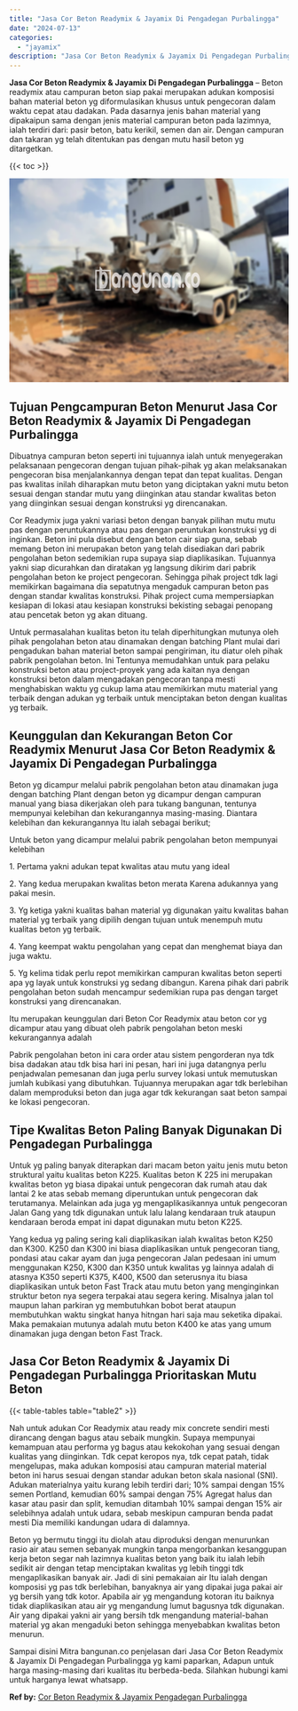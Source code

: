 ```yaml
---
title: "Jasa Cor Beton Readymix & Jayamix Di Pengadegan Purbalingga"
date: "2024-07-13"
categories: 
  - "jayamix"
description: "Jasa Cor Beton Readymix & Jayamix Di Pengadegan Purbalingga. Sampai disini Mitra bangunan.co penjelasan dari Jasa Cor Beton Readymix & Jayamix Di Pengadegan..."
---
```


**Jasa Cor Beton Readymix & Jayamix Di Pengadegan Purbalingga** – Beton readymix atau campuran beton siap pakai merupakan adukan komposisi bahan material beton yg diformulasikan khusus untuk pengecoran dalam waktu cepat atau dadakan. Pada dasarnya jenis bahan material yang dipakaipun sama dengan jenis material campuran beton pada lazimnya, ialah terdiri dari: pasir beton, batu kerikil, semen dan air. Dengan campuran dan takaran yg telah ditentukan pas dengan mutu hasil beton yg ditargetkan.

{{< toc >}}

![Jasa Cor Beton Readymix & Jayamix Di Pengadegan Purbalingga](/images/jasa-cor-readymix-20.png)

## Tujuan Pengcampuran Beton Menurut Jasa Cor Beton Readymix & Jayamix Di Pengadegan Purbalingga

Dibuatnya campuran beton seperti ini tujuannya ialah untuk menyegerakan pelaksanaan pengecoran dengan tujuan pihak-pihak yg akan melaksanakan pengecoran bisa menjalankannya dengan tepat dan tepat kualitas. Dengan pas kwalitas inilah diharapkan mutu beton yang diciptakan yakni mutu beton sesuai dengan standar mutu yang diinginkan atau standar kwalitas beton yang diinginkan sesuai dengan konstruksi yg direncanakan.

Cor Readymix juga yakni variasi beton dengan banyak pilihan mutu mutu pas dengan peruntukannya atau pas dengan peruntukan konstruksi yg di inginkan. Beton ini pula disebut dengan beton cair siap guna, sebab memang beton ini merupakan beton yang telah disediakan dari pabrik pengolahan beton sedemikian rupa supaya siap diaplikasikan. Tujuannya yakni siap dicurahkan dan diratakan yg langsung dikirim dari pabrik pengolahan beton ke project pengecoran. Sehingga pihak project tdk lagi memikirkan bagaimana dia sepatutnya mengaduk campuran beton pas dengan standar kwalitas konstruksi. Pihak project cuma mempersiapkan kesiapan di lokasi atau kesiapan konstruksi bekisting sebagai penopang atau pencetak beton yg akan dituang.

Untuk permasalahan kualitas beton itu telah diperhitungkan mutunya oleh pihak pengolahan beton atau dinamakan dengan batching Plant mulai dari pengadukan bahan material beton sampai pengiriman, itu diatur oleh pihak pabrik pengolahan beton. Ini Tentunya memudahkan untuk para pelaku konstruksi beton atau project-proyek yang ada kaitan nya dengan konstruksi beton dalam mengadakan pengecoran tanpa mesti menghabiskan waktu yg cukup lama atau memikirkan mutu material yang terbaik dengan adukan yg terbaik untuk menciptakan beton dengan kualitas yg terbaik.

## Keunggulan dan Kekurangan Beton Cor Readymix Menurut Jasa Cor Beton Readymix & Jayamix Di Pengadegan Purbalingga

Beton yg dicampur melalui pabrik pengolahan beton atau dinamakan juga dengan batching Plant dengan beton yg dicampur dengan campuran manual yang biasa dikerjakan oleh para tukang bangunan, tentunya mempunyai kelebihan dan kekurangannya masing-masing. Diantara kelebihan dan kekurangannya Itu ialah sebagai berikut;

Untuk beton yang dicampur melalui pabrik pengolahan beton mempunyai kelebihan

1\. Pertama yakni adukan tepat kwalitas atau mutu yang ideal

2\. Yang kedua merupakan kwalitas beton merata Karena adukannya yang pakai mesin.

3\. Yg ketiga yakni kualitas bahan material yg digunakan yaitu kwalitas bahan material yg terbaik yang dipilih dengan tujuan untuk menempuh mutu kualitas beton yg terbaik.

4\. Yang keempat waktu pengolahan yang cepat dan menghemat biaya dan juga waktu.

5\. Yg kelima tidak perlu repot memikirkan campuran kwalitas beton seperti apa yg layak untuk konstruksi yg sedang dibangun. Karena pihak dari pabrik pengolahan beton sudah mencampur sedemikian rupa pas dengan target konstruksi yang direncanakan.

Itu merupakan keunggulan dari Beton Cor Readymix atau beton cor yg dicampur atau yang dibuat oleh pabrik pengolahan beton meski kekurangannya adalah

Pabrik pengolahan beton ini cara order atau sistem pengorderan nya tdk bisa dadakan atau tdk bisa hari ini pesan, hari ini juga datangnya perlu penjadwalan pemesanan dan juga perlu survey lokasi untuk memutuskan jumlah kubikasi yang dibutuhkan. Tujuannya merupakan agar tdk berlebihan dalam memproduksi beton dan juga agar tdk kekurangan saat beton sampai ke lokasi pengecoran.

## Tipe Kwalitas Beton Paling Banyak Digunakan Di Pengadegan Purbalingga

Untuk yg paling banyak diterapkan dari macam beton yaitu jenis mutu beton struktural yaitu kualitas beton K225. Kualitas beton K 225 ini merupakan kwalitas beton yg biasa dipakai untuk pengecoran dak rumah atau dak lantai 2 ke atas sebab memang diperuntukan untuk pengecoran dak terutamanya. Melainkan ada juga yg mengaplikasikannya untuk pengecoran Jalan Gang yang tdk digunakan untuk lalu lalang kendaraan truk ataupun kendaraan beroda empat ini dapat digunakan mutu beton K225.

Yang kedua yg paling sering kali diaplikasikan ialah kwalitas beton K250 dan K300. K250 dan K300 ini biasa diaplikasikan untuk pengecoran tiang, pondasi atau cakar ayam dan juga pengecoran Jalan pedesaan ini umum menggunakan K250, K300 dan K350 untuk kwalitas yg lainnya adalah di atasnya K350 seperti K375, K400, K500 dan seterusnya itu biasa diaplikasikan untuk beton Fast Track atau mutu beton yang menginginkan struktur beton nya segera terpakai atau segera kering. Misalnya jalan tol maupun lahan parkiran yg membutuhkan bobot berat ataupun membutuhkan waktu singkat hanya hitngan hari saja mau seketika dipakai. Maka pemakaian mutunya adalah mutu beton K400 ke atas yang umum dinamakan juga dengan beton Fast Track.

## Jasa Cor Beton Readymix & Jayamix Di Pengadegan Purbalingga Prioritaskan Mutu Beton

{{< table-tables table="table2" >}}

Nah untuk adukan Cor Readymix atau ready mix concrete sendiri mesti dirancang dengan bagus atau sebaik mungkin. Supaya mempunyai kemampuan atau performa yg bagus atau kekokohan yang sesuai dengan kualitas yang diinginkan. Tdk cepat keropos nya, tdk cepat patah, tidak mengelupas, maka adukan komposisi atau campuran material material beton ini harus sesuai dengan standar adukan beton skala nasional (SNI). Adukan materialnya yaitu kurang lebih terdiri dari; 10% sampai dengan 15% semen Portland, kemudian 60% sampai dengan 75% Agregat halus dan kasar atau pasir dan split, kemudian ditambah 10% sampai dengan 15% air selebihnya adalah untuk udara, sebab meskipun campuran benda padat mesti Dia memiliki kandungan udara di dalamnya.

Beton yg bermutu tinggi itu diolah atau diproduksi dengan menurunkan rasio air atau semen sebanyak mungkin tanpa mengorbankan kesanggupan kerja beton segar nah lazimnya kualitas beton yang baik itu ialah lebih sedikit air dengan tetap menciptakan kwalitas yg lebih tinggi tdk mengaplikasikan banyak air. Jadi di sini pemakaian air Itu ialah dengan komposisi yg pas tdk berlebihan, banyaknya air yang dipakai juga pakai air yg bersih yang tdk kotor. Apabila air yg mengandung kotoran itu baiknya tidak diaplikasikan atau air yg mengandung lumut bagusnya tdk digunakan. Air yang dipakai yakni air yang bersih tdk mengandung material-bahan material yg akan mengaduki beton sehingga menyebabkan kwalitas beton menurun.

Sampai disini Mitra bangunan.co penjelasan dari Jasa Cor Beton Readymix & Jayamix Di Pengadegan Purbalingga yg kami paparkan, Adapun untuk harga masing-masing dari kualitas itu berbeda-beda. Silahkan hubungi kami untuk harganya lewat whatsapp.

**Ref by:** [Cor Beton Readymix & Jayamix Pengadegan Purbalingga](https://id.wikipedia.org/wiki/Cor)
